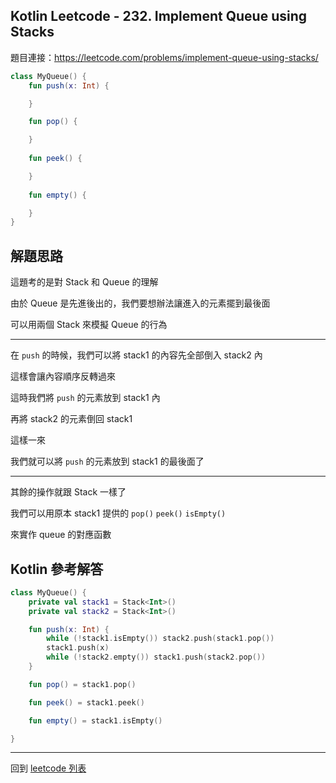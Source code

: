 ## Kotlin Leetcode - 232. Implement Queue using Stacks

題目連接：<https://leetcode.com/problems/implement-queue-using-stacks/>

```kotlin
class MyQueue() {
    fun push(x: Int) {

    }

    fun pop() {

    }
    
    fun peek() {

    }
    
    fun empty() {

    }
}
```

## 解題思路

這題考的是對 Stack 和 Queue 的理解

由於 Queue 是先進後出的，我們要想辦法讓進入的元素擺到最後面

可以用兩個 Stack 來模擬 Queue 的行為

----

在 `push` 的時候，我們可以將 stack1 的內容先全部倒入 stack2 內

這樣會讓內容順序反轉過來

這時我們將 `push` 的元素放到 stack1 內

再將 stack2 的元素倒回 stack1

這樣一來

我們就可以將 `push` 的元素放到 stack1 的最後面了

----

其餘的操作就跟 Stack 一樣了

我們可以用原本 stack1 提供的 `pop()` `peek()` `isEmpty()`

來實作 queue 的對應函數

## Kotlin 參考解答

```kotlin
class MyQueue() {
    private val stack1 = Stack<Int>()
    private val stack2 = Stack<Int>()

    fun push(x: Int) {
        while (!stack1.isEmpty()) stack2.push(stack1.pop())
        stack1.push(x)
        while (!stack2.empty()) stack1.push(stack2.pop())
    }

    fun pop() = stack1.pop()

    fun peek() = stack1.peek()

    fun empty() = stack1.isEmpty()

}
```

------

回到 [leetcode 列表](index.md)
